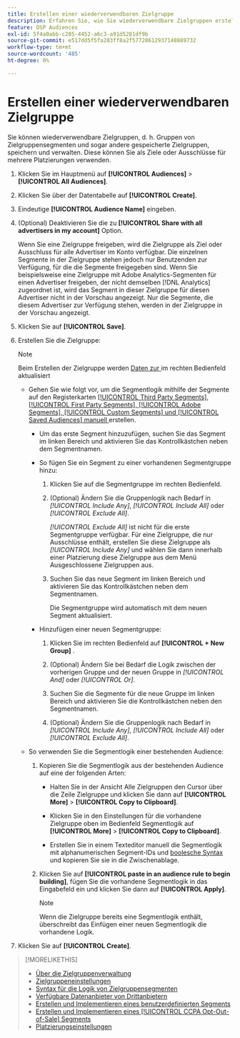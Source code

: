 ```yaml
---
title: Erstellen einer wiederverwendbaren Zielgruppe
description: Erfahren Sie, wie Sie wiederverwendbare Zielgruppen erstellen, die aus Zielgruppensegmenten und anderen gespeicherten Zielgruppen bestehen.
feature: DSP Audiences
exl-id: 5f4a0abb-c285-4452-a6c3-a91d5281df9b
source-git-commit: e517dd5f5fa283ff8a2f57728612937148889732
workflow-type: tm+mt
source-wordcount: '485'
ht-degree: 0%

---
```


# Erstellen einer wiederverwendbaren Zielgruppe

<!-- "Saved audience" is used in UI (where?), but "saved" is a state, not a type. "Reusable audience" sounds better in a description. "Audience template" isn't right, either, since it implies you can edit it on the fly to create a new, different audience. Some other term? -->

Sie können wiederverwendbare Zielgruppen, d. h. Gruppen von Zielgruppensegmenten und sogar andere gespeicherte Zielgruppen, speichern und verwalten. Diese können Sie als Ziele oder Ausschlüsse für mehrere Platzierungen verwenden.

1. Klicken Sie im Hauptmenü auf **[!UICONTROL Audiences]** > **[!UICONTROL All Audiences]**.

1. Klicken Sie über der Datentabelle auf **[!UICONTROL Create]**.

1. Eindeutige **[!UICONTROL Audience Name]** eingeben.

1. (Optional) Deaktivieren Sie die zu **[!UICONTROL Share with all advertisers in my account]** Option.

   Wenn Sie eine Zielgruppe freigeben, wird die Zielgruppe als Ziel oder Ausschluss für alle Advertiser im Konto verfügbar. Die einzelnen Segmente in der Zielgruppe stehen jedoch nur Benutzenden zur Verfügung, für die die Segmente freigegeben sind. Wenn Sie beispielsweise eine Zielgruppe mit Adobe Analytics-Segmenten für einen Advertiser freigeben, der nicht demselben [!DNL Analytics] zugeordnet ist, wird das Segment in dieser Zielgruppe für diesen Advertiser nicht in der Vorschau angezeigt. Nur die Segmente, die diesem Advertiser zur Verfügung stehen, werden in der Zielgruppe in der Vorschau angezeigt.

1. Klicken Sie auf **[!UICONTROL Save]**.

1. Erstellen Sie die Zielgruppe:

   >[!NOTE]
   >
   >Beim Erstellen der Zielgruppe werden [ Daten zur ](audience-about.md) im rechten Bedienfeld aktualisiert

   * Gehen Sie wie folgt vor, um die Segmentlogik mithilfe der Segmente auf den Registerkarten [[!UICONTROL Third Party Segments], [!UICONTROL First Party Segments], [!UICONTROL Adobe Segments], [!UICONTROL Custom Segments] und [!UICONTROL Saved Audiences] manuell ](audience-settings.md) erstellen.

      * Um das erste Segment hinzuzufügen, suchen Sie das Segment im linken Bereich und aktivieren Sie das Kontrollkästchen neben dem Segmentnamen.

      * So fügen Sie ein Segment zu einer vorhandenen Segmentgruppe hinzu:

         1. Klicken Sie auf die Segmentgruppe im rechten Bedienfeld.

         1. (Optional) Ändern Sie die Gruppenlogik nach Bedarf in *[!UICONTROL Include Any]*, *[!UICONTROL Include All]* oder *[!UICONTROL Exclude All]*.

            *[!UICONTROL Exclude All]* ist nicht für die erste Segmentgruppe verfügbar. Für eine Zielgruppe, die nur Ausschlüsse enthält, erstellen Sie diese Zielgruppe als *[!UICONTROL Include Any]* und wählen Sie dann innerhalb einer Platzierung diese Zielgruppe aus dem Menü Ausgeschlossene Zielgruppen aus.

         1. Suchen Sie das neue Segment im linken Bereich und aktivieren Sie das Kontrollkästchen neben dem Segmentnamen.

            Die Segmentgruppe wird automatisch mit dem neuen Segment aktualisiert.

      * Hinzufügen einer neuen Segmentgruppe:

         1. Klicken Sie im rechten Bedienfeld auf **[!UICONTROL + New Group]** .

         1. (Optional) Ändern Sie bei Bedarf die Logik zwischen der vorherigen Gruppe und der neuen Gruppe in *[!UICONTROL And]* oder *[!UICONTROL Or]*.

         1. Suchen Sie die Segmente für die neue Gruppe im linken Bereich und aktivieren Sie die Kontrollkästchen neben den Segmentnamen.

         1. (Optional) Ändern Sie die Gruppenlogik nach Bedarf in *[!UICONTROL Include Any]*, *[!UICONTROL Include All]* oder *[!UICONTROL Exclude All]*.

   * So verwenden Sie die Segmentlogik einer bestehenden Audience:

      1. Kopieren Sie die Segmentlogik aus der bestehenden Audience auf eine der folgenden Arten:

         * Halten Sie in der Ansicht Alle Zielgruppen den Cursor über die Zeile Zielgruppe und klicken Sie dann auf **[!UICONTROL More]** > **[!UICONTROL Copy to Clipboard]**.

         * Klicken Sie in den Einstellungen für die vorhandene Zielgruppe oben im Bedienfeld Segmentlogik auf **[!UICONTROL More]** > **[!UICONTROL Copy to Clipboard]**.

         * Erstellen Sie in einem Texteditor manuell die Segmentlogik mit alphanumerischen Segment-IDs und [boolesche Syntax](audience-segment-logic-syntax.md) und kopieren Sie sie in die Zwischenablage.

      1. Klicken Sie auf **[!UICONTROL paste in an audience rule to begin building]**, fügen Sie die vorhandene Segmentlogik in das Eingabefeld ein und klicken Sie dann auf **[!UICONTROL Apply]**.

         >[!NOTE]
         >
         >Wenn die Zielgruppe bereits eine Segmentlogik enthält, überschreibt das Einfügen einer neuen Segmentlogik die vorhandene Logik.

1. Klicken Sie auf **[!UICONTROL Create]**.

>[!MORELIKETHIS]
>
>* [Über die Zielgruppenverwaltung](audience-about.md)
>* [Zielgruppeneinstellungen](audience-settings.md)
>* [Syntax für die Logik von Zielgruppensegmenten](audience-segment-logic-syntax.md)
>* [Verfügbare Datenanbieter von Drittanbietern](third-party-data-providers.md)
>* [Erstellen und Implementieren eines benutzerdefinierten Segments](custom-segment-create.md)
>* [Erstellen und Implementieren eines [!UICONTROL CCPA Opt-Out-of-Sale] Segments](ccpa-opt-out-segment-create.md)
>* [Platzierungseinstellungen](/help/dsp/campaign-management/placements/placement-settings.md)
